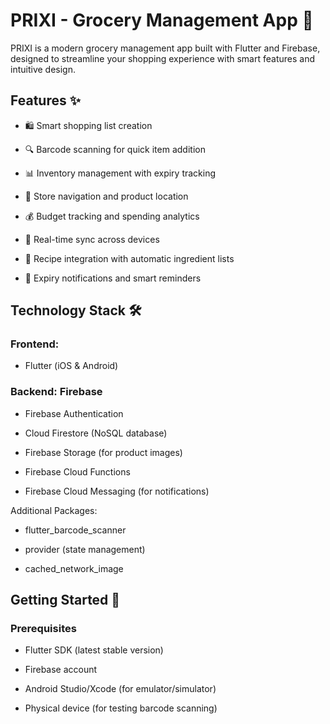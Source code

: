 # PRIXI - Grocery Management App 🛒

PRIXI is a modern grocery management app built with Flutter and Firebase, designed to streamline your shopping experience with smart features and intuitive design.

## Features ✨
- 🛍️ Smart shopping list creation

- 🔍 Barcode scanning for quick item addition

- 📊 Inventory management with expiry tracking

- 🏪 Store navigation and product location

- 💰 Budget tracking and spending analytics

- 🔄 Real-time sync across devices

- 🧩 Recipe integration with automatic ingredient lists

- 🔔 Expiry notifications and smart reminders

## Technology Stack 🛠️
### Frontend: 
- Flutter (iOS & Android)

### Backend: Firebase

- Firebase Authentication

- Cloud Firestore (NoSQL database)

- Firebase Storage (for product images)

- Firebase Cloud Functions

- Firebase Cloud Messaging (for notifications)

Additional Packages:

- flutter_barcode_scanner

- provider (state management)

- cached_network_image


## Getting Started 🚀
### Prerequisites
- Flutter SDK (latest stable version)

- Firebase account

* Android Studio/Xcode (for emulator/simulator)

- Physical device (for testing barcode scanning)
